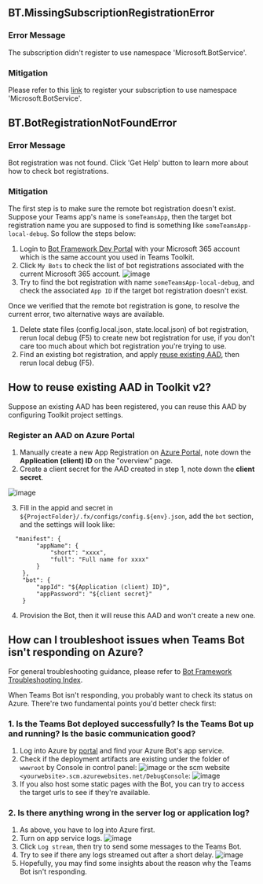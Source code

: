 ## BT.MissingSubscriptionRegistrationError

### Error Message

The subscription didn't register to use namespace 'Microsoft.BotService'.

### Mitigation

Please refer to this [link](https://aka.ms/rps-not-found) to register your subscription to use namespace 'Microsoft.BotService'.

## BT.BotRegistrationNotFoundError

### Error Message

Bot registration was not found. Click 'Get Help' button to learn more about how to check bot registrations.

### Mitigation

The first step is to make sure the remote bot registration doesn't exist.
Suppose your Teams app's name is `someTeamsApp`, then the target bot registration name you are supposed to find is something like `someTeamsApp-local-debug`. So follow the steps below:
1. Login to [Bot Framework Dev Portal](https://dev.botframework.com/) with your Microsoft 365 account which is the same account you used in Teams Toolkit.
1. Click `My Bots` to check the list of bot registrations associated with the current Microsoft 365 account.
![image](../images/fx-core/bot/click-my-bots.png)
1. Try to find the bot registration with name `someTeamsApp-local-debug`, and check the associated `App ID` if the target bot registration doesn't exist.

Once we verified that the remote bot registration is gone, to resolve the current error, two alternative ways are available.
1. Delete state files (config.local.json, state.local.json) of bot registration, rerun local debug (F5) to create new bot registration for use, if you don't care too much about which bot registration you're trying to use.
1. Find an existing bot registration, and apply [reuse existing AAD](http://aka.ms/teamsfx-bot-help#how-to-reuse-existing-aad-in-toolkit-v2), then rerun local debug (F5).

## How to reuse existing AAD in Toolkit v2?

Suppose an existing AAD has been registered, you can reuse this AAD by configuring Toolkit project settings.

### Register an AAD on Azure Portal
1. Manually create a new App Registration on [Azure Portal](https://ms.portal.azure.com/), note down the **Application (client) ID** on the "overview" page.
2. Create a client secret for the AAD created in step 1, note down the **client secret**.

![image](../images/fx-core/bot/AAD-secret.png)

3. Fill in the appid and secret in `${ProjectFolder}/.fx/configs/config.${env}.json`, add the `bot` section, and the settings will look like:
```
  "manifest": {
        "appName": {
            "short": "xxxx",
            "full": "Full name for xxxx"
        }
    },
    "bot": {
        "appId": "${Application (client) ID}",
        "appPassword": "${client secret}"
    }
```
4. Provision the Bot, then it will reuse this AAD and won't create a new one.

## How can I troubleshoot issues when Teams Bot isn't responding on Azure?
 
For general troubleshooting guidance, please refer to [Bot Framework Troubleshooting Index](https://docs.microsoft.com/en-us/azure/bot-service/bot-service-troubleshoot-index?view=azure-bot-service-4).

When Teams Bot isn't responding, you probably want to check its status on Azure. There're two fundamental points you'd better check first:
### 1. Is the Teams Bot deployed successfully? Is the Teams Bot up and running? Is the basic communication good?
1. Log into Azure by [portal](https://portal.azure.com/) and find your Azure Bot's app service.
1. Check if the deployment artifacts are existing under the folder of `wwwroot` by Console in control panel:
![image](../images/fx-core/bot/check-console.png)
or the scm website `<yourwebsite>.scm.azurewebsites.net/DebugConsole`:
![image](../images/fx-core/bot/check-scm.png)
1. If you also host some static pages with the Bot, you can try to access the target urls to see if they're available. 
### 2. Is there anything wrong in the server log or application log?
1. As above, you have to log into Azure first.
1. Turn on app service logs.
![image](../images/fx-core/bot/app-service-logs.png)
1. Click `Log stream`, then try to send some messages to the Teams Bot.
1. Try to see if there any logs streamed out after a short delay.
![image](../images/fx-core/bot/log-stream.png)
1. Hopefully, you may find some insights about the reason why the Teams Bot isn't responding.
